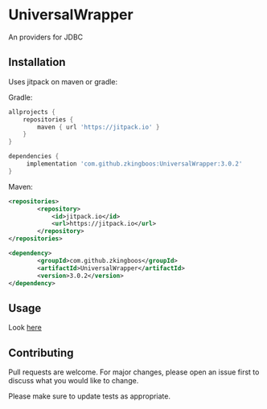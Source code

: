 # UniversalWrapper

An providers for JDBC

## Installation

Uses jitpack on maven or gradle:

Gradle: 
```gradle
allprojects {
	repositories {
		maven { url 'https://jitpack.io' }
	}
}

dependencies {
	 implementation 'com.github.zkingboos:UniversalWrapper:3.0.2'
}
```

Maven:
```xml
<repositories>
		<repository>
		    <id>jitpack.io</id>
		    <url>https://jitpack.io</url>
		</repository>
</repositories>

<dependency>
	    <groupId>com.github.zkingboos</groupId>
	    <artifactId>UniversalWrapper</artifactId>
	    <version>3.0.2</version>
</dependency>

```

## Usage
Look [here](https://github.com/zkingboos/UniversalWrapper/tree/master/src/test/java/dev/king/universal/test)

## Contributing
Pull requests are welcome. For major changes, please open an issue first to discuss what you would like to change.

Please make sure to update tests as appropriate.
